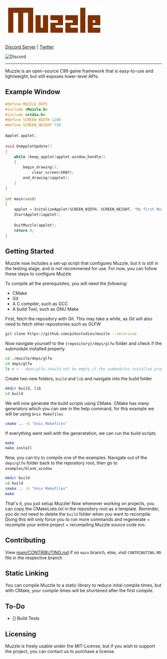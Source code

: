 ![Muzzle Logo](https://github.com/PikoStudios/Muzzle/blob/main/.github/assests/muzzle.png?raw=true)



[Discord Server](https://discord.gg/Rw2FdYw5dK) | [Twitter](https://twitter.com/piko_studios)

![Discord](https://img.shields.io/discord/784899614410670090?color=%23AAA62C&label=PikoStudios%20Discord%20Server&style=flat-square)
***
Muzzle is an open-source C99 game framework that is easy-to-use and lightweight, but still exposes lower-level APIs.

## Example Window
```c
#define MUZZLE_DEPS
#include <Muzzle.h>
#include <stdio.h>
#define SCREEN_WIDTH 1280
#define SCREEN_HEIGHT 720

Applet applet;

void OnAppletUpdate()
{
    while (keep_applet(applet.window_handle))
    {
        begin_drawing();
            clear_screen(GRAY);
        end_drawing(&applet);
    }
}

int main(void)
{
    applet = InitalizeApplet(SCREEN_WIDTH, SCREEN_HEIGHT, "My first Muzzle app!", MUZZLE_FALSE, MUZZLE_TRUE);
    StartApplet(&applet);

    QuitMuzzle(applet);
    return 0;
}
```

## Getting Started
Muzzle now includes a set-up script that configures Muzzle, but it is still in the testing stage, and is not recommened for use. For now, you can follow these steps to configure Muzzle

To compile all the prerequisites, you will need the *following*:
 - CMake
 - Git
 - A C compiler, such as GCC
 - A build Tool, such as GNU Make

First, fetch the repository with Git. This may take a while, as Git will also need to fetch other repositories such as GLFW
```bash
git clone https://github.com/pikostudios/muzzle --recursive
```

Now navigate yourself to the `{repository}/deps/glfw` folder and check if the submodule installed properly
```bash
cd ./muzzle/deps/glfw
cd deps/glfw
ls # <-- deps/glfw should not be empty if the sumbodules installed properly
```

Create two new folders, `build` and `lib` and navigate into the build folder
```bash
mkdir build, lib
cd build
```

We will now generate the build scripts using CMake. CMake has many generators which you can see in the help command, for this example we will be using `Unix Makefiles`
```bash
cmake .. -G "Unix Makefiles"
```

If everything went well with the generatation, we can run the build scripts
```bash
make
make install
```

Now, you can try to compile one of the examples. Navigate out of the `deps/glfw` folder back to the repository root, then go to `examples/blank_window`
```bash
mkdir build
cd build
cmake .. -G "Unix Makefiles"
make
```

That's it, you just setup Muzzle! Now whenever working on projects, you can copy the CMakeLists.txt in the repository root as a template. 
Reminder, you do not need to delete the `build` folder when you want to recompile. Doing this will only force you to run more commands and regenerate + recompile your entire project + recompiling Muzzle source code too.

## Contributing
View [main/CONTRIBUTING.md](https://github.com/PikoStudios/Muzzle/blob/main/CONTRIBUTING.md) if on `main` branch, else, visit `CONTRIBUTING.MD` file in the respective branch

## Static Linking
You can compile Muzzle to a static library to reduce inital compile times, but with CMake, your compile times will be shortened after the first compile.

## To-Do
 - [] Build Tests

## Licensing
Muzzle is freely usable under the MIT-License, but if you wish to support the project, you can contact us to purchase a license.